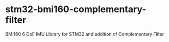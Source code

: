 # stm32-bmi160-complementary-filter
BMI160 6 DoF IMU Library for STM32 and addition of Complementary Filter 
